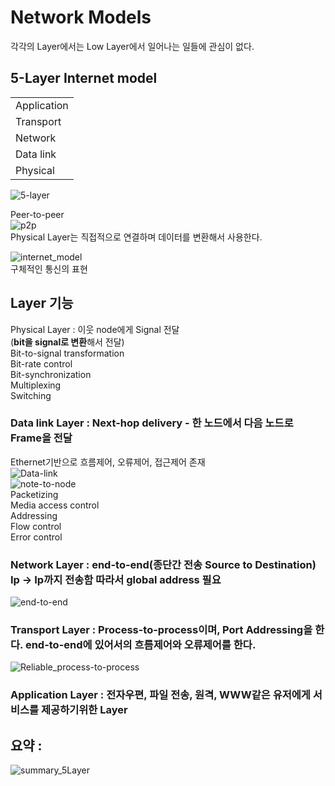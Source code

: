 
# Network Models  

각각의 Layer에서는 Low Layer에서 일어나는 일들에 관심이 없다.  

## 5-Layer Internet model  

|          |
|-----------|
| Application |
| Transport |
| Network |
| Data link |
| Physical |  
![5-layer](/TIL/images/Data_Communication/5-layer.JPG)  

Peer-to-peer  
![p2p](/TIL/images/Data_Communication/p2p.JPG)  
Physical Layer는 직접적으로 연결하며 데이터를 변환해서 사용한다.  

![internet_model](/TIL/images/Data_Communication/internet_model.JPG)  
구체적인 통신의 표현  

## Layer 기능  

Physical Layer : 이웃  node에게 Signal 전달  
(**bit을 signal로 변환**해서 전달)  
Bit-to-signal transformation  
Bit-rate control  
Bit-synchronization  
Multiplexing  
Switching  

### Data link Layer : **Next-hop delivery** - **한 노드에서 다음 노드로 Frame을 전달**  
Ethernet기반으로 흐름제어, 오류제어, 접근제어 존재  
![Data-link](/TIL/images/Data_Communication/Data-link.JPG)  
![note-to-node](/TIL/images/Data_Communication/note-to-node.JPG)  
Packetizing  
Media access control  
Addressing  
Flow control  
Error control  


### Network Layer : **end-to-end**(종단간 전송 Source to Destination) Ip -> Ip까지 전송함 따라서 global address 필요  
![end-to-end](/TIL/images/Data_Communication/end-to-end.JPG)  

### Transport Layer : **Process-to-process**이며, Port Addressing을 한다.  end-to-end에 있어서의 흐름제어와 오류제어를 한다.  
![Reliable_process-to-process](/TIL/images/Data_Communication/Reliable_process-to-process.JPG)  

### Application Layer : 전자우편, 파일 전송, 원격, WWW같은 유저에게 서비스를 제공하기위한 Layer  

## 요약 :  
![summary_5Layer](/TIL/images/Data_Communication/summary_5Layer.JPG)  